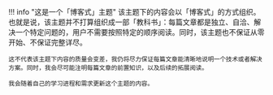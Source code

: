 !!! info "这是一个「博客式」主题"
    该主题下的内容会以「博客式」的方式组织。也就是说，该主题并不打算组织成一部「教科书」：每篇文章都是独立、自洽、解决一个特定问题的，用户不需要按照特定的顺序阅读。同时，该主题也不保证从零开始、不保证完整详尽。

    这不代表该主题下内容的质量会变差，我仍将尽力保证每篇文章能清晰地说明一个技术或者解决方案。同时，我会尽可能注明每篇文章的前置知识，以及后续的拓展阅读。

    我会随着自己的学习进程和需求更新这个主题的内容。
